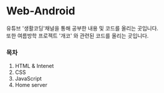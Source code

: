 # Web-Android
유튜브 '생활코딩'채널을 통해 공부한 내용 및 코드를 올리는 곳입니다.<br>
또한 여름방학 프로젝트 '개코' 와 관련된 코드를 올리는 곳입니다.

<h3>목차</h3>
  
<ol>
  <li>HTML & Intenet</li>
  <li>CSS</li>
  <li>JavaScript</li>
  <li>Home server</li>
</ol>
